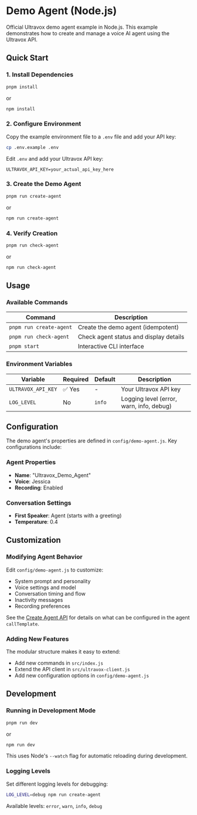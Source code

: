 # Demo Agent (Node.js)

Official Ultravox demo agent example in Node.js. This example demonstrates how to create and manage a voice AI agent using the Ultravox API.

## Quick Start

### 1. Install Dependencies
```bash
pnpm install
```
or
```bash
npm install
```

### 2. Configure Environment

Copy the example environment file to a `.env` file and add your API key:

```bash
cp .env.example .env
```

Edit `.env` and add your Ultravox API key:

```env
ULTRAVOX_API_KEY=your_actual_api_key_here
```

### 3. Create the Demo Agent
```bash
pnpm run create-agent
```
or
```bash
npm run create-agent
```

### 4. Verify Creation
```bash
pnpm run check-agent
```
or
```bash
npm run check-agent
```

## Usage

### Available Commands

| Command | Description |
|---------|-------------|
| `pnpm run create-agent` | Create the demo agent (idempotent) |
| `pnpm run check-agent` | Check agent status and display details |
| `pnpm start` | Interactive CLI interface |

### Environment Variables

| Variable | Required | Default | Description |
|----------|----------|---------|-------------|
| `ULTRAVOX_API_KEY` | ✅ Yes | - | Your Ultravox API key |
| `LOG_LEVEL` | No | `info` | Logging level (error, warn, info, debug) |

## Configuration

The demo agent's properties are defined in `config/demo-agent.js`. Key configurations include:

### Agent Properties
- **Name**: "Ultravox_Demo_Agent"
- **Voice**: Jessica
- **Recording**: Enabled

### Conversation Settings
- **First Speaker**: Agent (starts with a greeting)
- **Temperature**: 0.4

## Customization

### Modifying Agent Behavior

Edit `config/demo-agent.js` to customize:

- System prompt and personality
- Voice settings and model
- Conversation timing and flow
- Inactivity messages
- Recording preferences

See the [Create Agent API](https://docs.ultravox.ai/api-reference/agents/agents-post) for details on what can be configured in the agent `callTemplate`.

### Adding New Features

The modular structure makes it easy to extend:

- Add new commands in `src/index.js`
- Extend the API client in `src/ultravox-client.js`
- Add new configuration options in `config/demo-agent.js`

## Development

### Running in Development Mode
```bash
pnpm run dev
```
or
```bash
npm run dev
```

This uses Node's `--watch` flag for automatic reloading during development.

### Logging Levels

Set different logging levels for debugging:

```bash
LOG_LEVEL=debug npm run create-agent
```

Available levels: `error`, `warn`, `info`, `debug`